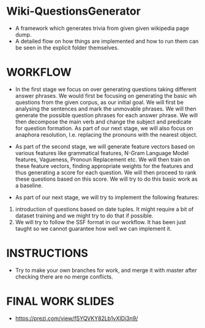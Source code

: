 # Wiki-QuestionsGenerator
+ A framework which generates trivia from given given wikipedia page dump.
+ A detailed flow on how things are implemented and how to run them can be seen in the explicit folder themselves.

# WORKFLOW
+ In the first stage we focus on over generating questions taking different answer phrases. We would first be focusing on generating the basic wh questions from the given corpus, as our initial goal. We will first be analysing the sentences and mark the unmovable phrases. We will then generate the possible question phrases for each answer phrase. We will then decompose the main verb and change the subject and predicate for question formation. As part of our next stage, we will also focus on anaphora resolution, I.e. replacing the pronouns with the nearest object.

+ As part of the second stage, we will generate feature vectors based on various features like grammatical features, N-Gram Language Model features, Vagueness, Pronoun Replacement etc. We will then train on these feature vectors, finding appropriate weights for the features and thus generating a score for each question. We will then proceed to rank these questions based on this score. We will try to do this basic work as a baseline.

+ As part of our next stage, we will try to implement the following features:
1. introduction of questions based on date tuples. It might require a bit of dataset training and we might try to do that if possible.
2. We will try to follow the SSF format in our workflow. It has been just taught so we cannot guarantee how well we can implement it.

# INSTRUCTIONS
+ Try to make your own branches for work, and merge it with master after checking there are no merge conflicts.

# FINAL WORK SLIDES
+ https://prezi.com/view/fSYQVKY82Lb1vXIDi3n9/
